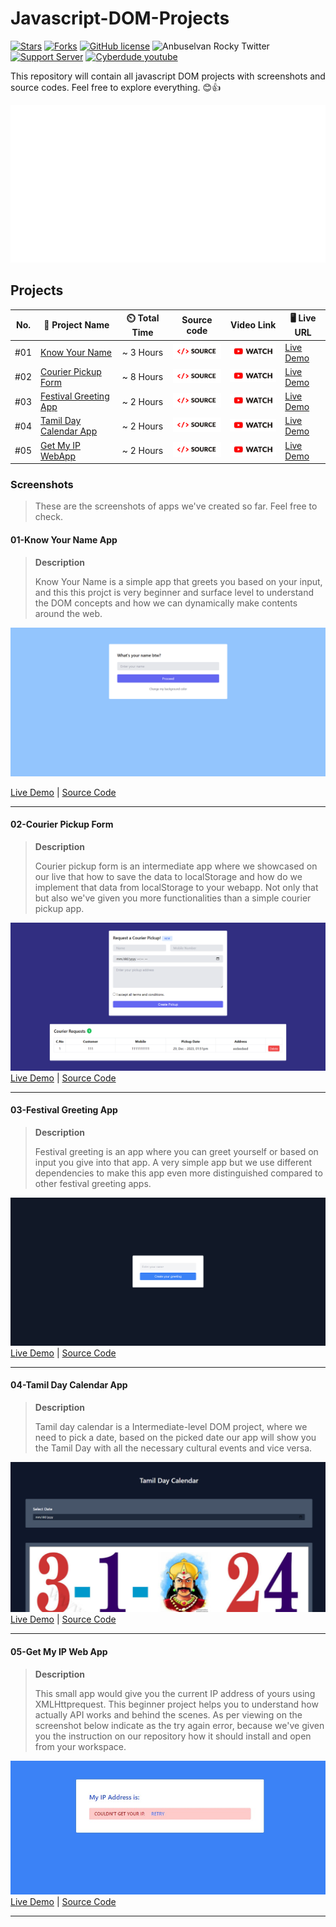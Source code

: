 # Javascript-DOM-Projects

[![Stars](https://img.shields.io/github/stars/anburocky3/Javascript-DOM-Projects)](https://github.com/anburocky3/Javascript-DOM-Projects)
[![Forks](https://img.shields.io/github/forks/anburocky3/Javascript-DOM-Projects)](https://github.com/anburocky3/Javascript-DOM-Projects)
[![GitHub license](https://img.shields.io/github/license/anburocky3/Javascript-DOM-Projects)](https://github.com/anburocky3/Javascript-DOM-Projects)
![Anbuselvan Rocky Twitter](https://img.shields.io/twitter/url?style=social&url=https%3A%2F%2Fgithub.com%2Fanburocky3%2FJavascript-DOM-Projects)
[![Support Server](https://img.shields.io/discord/742347296091537448.svg?label=Discord&logo=Discord&colorB=7289da)](https://bit.ly/cyberdudeDiscord)
[![Cyberdude youtube](https://img.shields.io/youtube/channel/subscribers/UCteUj8bL1ppZcS70UCWrVfw?style=social)](https://bit.ly/cyberdudeYT)

This repository will contain all javascript DOM projects with screenshots and source codes. Feel free to explore everything. 😊👍

<img src="./supports/header.svg" alt="Learn more from cyberdude networks."/>

## Projects

| No. | 🚀 Project Name                                      | ⏲️ Total Time |                       Source code                       | Video Link                                                                           | 🖥️ Live URL                                          |
| --- | ---------------------------------------------------- | :-----------: | :-----------------------------------------------------: | ------------------------------------------------------------------------------------ | ---------------------------------------------------- |
| #01 | [Know Your Name](#01-know-your-name-app)             |   ~ 3 Hours   | [<img width="100px" src="./supports/code-btn.png" />]() | [<img width="100px" src="./supports/video-btn.png" />](https://youtu.be/0Q8eftj5OA0) | [Live Demo](https://anburocky3.github.io/know-your-name/)         |
| #02 | [Courier Pickup Form](#02-courier-pickup-form)       |   ~ 8 Hours   | [<img width="100px" src="./supports/code-btn.png" />]() | [<img width="100px" src="./supports/video-btn.png" />](https://youtu.be/0Q8eftj5OA0) | [Live Demo](https://anburocky3.github.io/courier-pickup-form/)    |
| #03 | [Festival Greeting App](#03-festival-greeting-app)   |   ~ 2 Hours   | [<img width="100px" src="./supports/code-btn.png" />]() | [<img width="100px" src="./supports/video-btn.png" />](https://youtu.be/0Q8eftj5OA0) | [Live Demo](https://anburocky3.github.io/festival-greeting-app/)  |
| #04 | [Tamil Day Calendar App](#04-tamil-day-calendar-app) |   ~ 2 Hours   | [<img width="100px" src="./supports/code-btn.png" />]() | [<img width="100px" src="./supports/video-btn.png" />](https://youtu.be/0Q8eftj5OA0) | [Live Demo](https://anburocky3.github.io/tamil-day-calendar-app/) |
| #05 | [Get My IP WebApp](#05-get-my-ip-webapp) |   ~ 2 Hours   | [<img width="100px" src="./supports/code-btn.png" />]() | [<img width="100px" src="./supports/video-btn.png" />](https://www.youtube.com/watch?v=lje9-Ft71IA) | [Live Demo](https://anburocky3.github.io/Get-My-IP-Web-App/) |

### Screenshots

> These are the screenshots of apps we've created so far. Feel free to check.

#### 01-Know Your Name App

> **Description**
>
> Know Your Name is a simple app that greets you based on your input, and this this projct is very beginner and surface level to understand the DOM concepts and how we can dynamically make contents around the web. 

![Know Your Name](./screenshots/know-your-name.png)

[Live Demo](https://anburocky3.github.io/know-your-name/) | [Source Code](https://github.com/anburocky3/know-your-name)

---

#### 02-Courier Pickup Form

> **Description**
>
> Courier pickup form is an intermediate app where we showcased on our live that how to save the data to localStorage and how do we implement that data from localStorage to your webapp. Not only that but also we've given you more functionalities than a simple courier pickup app. 

![Know Your Name](./screenshots/courier-pickup-app.png)
[Live Demo](https://anburocky3.github.io/courier-pickup-form/) | [Source Code](https://github.com/anburocky3/courier-pickup-form)

---

#### 03-Festival Greeting App

> **Description**
>
> Festival greeting is an app where you can greet yourself or based on input you give into that app. A very simple app but we use different dependencies to make this app even more distinguished compared to other festival greeting apps. 

![Know Your Name](./screenshots/festival-app.png)
[Live Demo](https://anburocky3.github.io/festival-greeting-app/) | [Source Code](https://github.com/anburocky3/festival-greeting-app)

---

#### 04-Tamil Day Calendar App

> **Description**
>
> Tamil day calendar is a Intermediate-level DOM project, where we need to pick a date, based on the picked date our app will show you the Tamil Day with all the necessary cultural events and vice versa.

![Know Your Name](./screenshots/tamil-calendar-app.png)
[Live Demo](https://anburocky3.github.io/tamil-day-calendar-app/) | [Source Code](https://github.com/anburocky3/tamil-day-calendar-app)

---

#### 05-Get My IP Web App

> **Description**
>
> This small app would give you the current IP address of yours using XMLHttprequest. This beginner project helps you to understand how actually API works and behind the scenes. As per viewing on the screenshot below indicate as the try again error, because we've given you the instruction on our repository how it should install and open from your workspace. 

![Know Your Name](./screenshots/IP-webapp-new-screenshot.jpeg)
[Live Demo](https://anburocky3.github.io/Get-My-IP-Web-App/) | [Source Code](https://github.com/anburocky3/Get-My-IP-Web-App)

---
